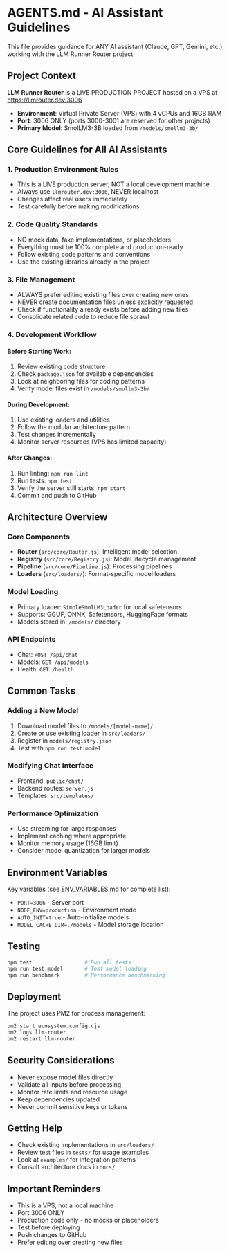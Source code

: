 # AGENTS.md - AI Assistant Guidelines

This file provides guidance for ANY AI assistant (Claude, GPT, Gemini, etc.) working with the LLM Runner Router project.

## Project Context

**LLM Runner Router** is a LIVE PRODUCTION PROJECT hosted on a VPS at https://llmrouter.dev:3006

- **Environment**: Virtual Private Server (VPS) with 4 vCPUs and 16GB RAM
- **Port**: 3006 ONLY (ports 3000-3001 are reserved for other projects)
- **Primary Model**: SmolLM3-3B loaded from `/models/smollm3-3b/`

## Core Guidelines for All AI Assistants

### 1. Production Environment Rules
- This is a LIVE production server, NOT a local development machine
- Always use `llmrouter.dev:3006`, NEVER localhost
- Changes affect real users immediately
- Test carefully before making modifications

### 2. Code Quality Standards
- NO mock data, fake implementations, or placeholders
- Everything must be 100% complete and production-ready
- Follow existing code patterns and conventions
- Use the existing libraries already in the project

### 3. File Management
- ALWAYS prefer editing existing files over creating new ones
- NEVER create documentation files unless explicitly requested
- Check if functionality already exists before adding new files
- Consolidate related code to reduce file sprawl

### 4. Development Workflow

#### Before Starting Work:
1. Review existing code structure
2. Check `package.json` for available dependencies
3. Look at neighboring files for coding patterns
4. Verify model files exist in `/models/smollm3-3b/`

#### During Development:
1. Use existing loaders and utilities
2. Follow the modular architecture pattern
3. Test changes incrementally
4. Monitor server resources (VPS has limited capacity)

#### After Changes:
1. Run linting: `npm run lint`
2. Run tests: `npm test`
3. Verify the server still starts: `npm start`
4. Commit and push to GitHub

## Architecture Overview

### Core Components
- **Router** (`src/core/Router.js`): Intelligent model selection
- **Registry** (`src/core/Registry.js`): Model lifecycle management
- **Pipeline** (`src/core/Pipeline.js`): Processing pipelines
- **Loaders** (`src/loaders/`): Format-specific model loaders

### Model Loading
- Primary loader: `SimpleSmolLM3Loader` for local safetensors
- Supports: GGUF, ONNX, Safetensors, HuggingFace formats
- Models stored in: `/models/` directory

### API Endpoints
- Chat: `POST /api/chat`
- Models: `GET /api/models`
- Health: `GET /health`

## Common Tasks

### Adding a New Model
1. Download model files to `/models/[model-name]/`
2. Create or use existing loader in `src/loaders/`
3. Register in `models/registry.json`
4. Test with `npm run test:model`

### Modifying Chat Interface
- Frontend: `public/chat/`
- Backend routes: `server.js`
- Templates: `src/templates/`

### Performance Optimization
- Use streaming for large responses
- Implement caching where appropriate
- Monitor memory usage (16GB limit)
- Consider model quantization for larger models

## Environment Variables

Key variables (see ENV_VARIABLES.md for complete list):
- `PORT=3006` - Server port
- `NODE_ENV=production` - Environment mode
- `AUTO_INIT=true` - Auto-initialize models
- `MODEL_CACHE_DIR=./models` - Model storage location

## Testing

```bash
npm test                 # Run all tests
npm run test:model       # Test model loading
npm run benchmark        # Performance benchmarking
```

## Deployment

The project uses PM2 for process management:
```bash
pm2 start ecosystem.config.cjs
pm2 logs llm-router
pm2 restart llm-router
```

## Security Considerations

- Never expose model files directly
- Validate all inputs before processing
- Monitor rate limits and resource usage
- Keep dependencies updated
- Never commit sensitive keys or tokens

## Getting Help

- Check existing implementations in `src/loaders/`
- Review test files in `tests/` for usage examples
- Look at `examples/` for integration patterns
- Consult architecture docs in `docs/`

## Important Reminders

- This is a VPS, not a local machine
- Port 3006 ONLY
- Production code only - no mocks or placeholders
- Test before deploying
- Push changes to GitHub
- Prefer editing over creating new files
